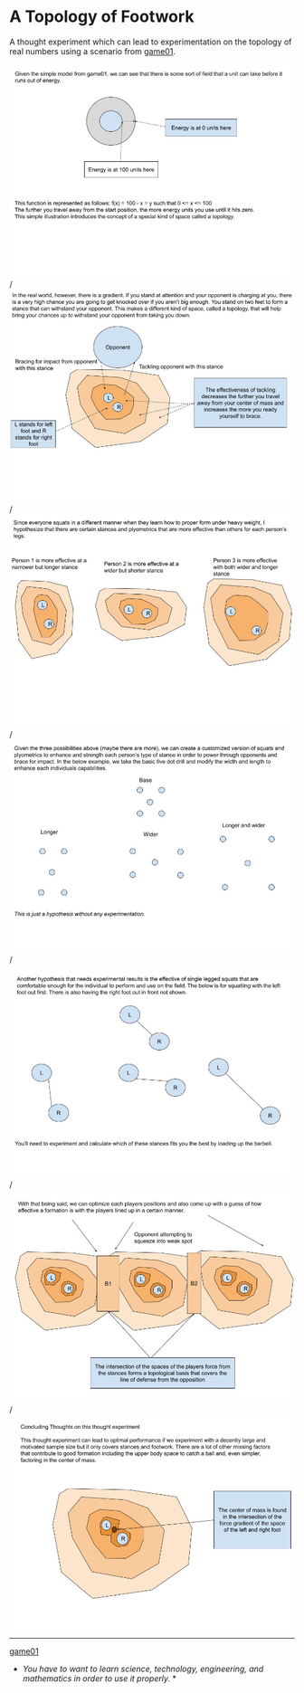 # A Topology of Footwork

A thought experiment which can lead to experimentation on the topology of real numbers using a scenario from [game01](http://github.com/ericung/game01).

![01](Resources/01.jpg)/
![02](Resources/02.jpg)/
![03](Resources/03.jpg)/
![04](Resources/04.jpg)/
![05](Resources/05.jpg)/
![06](Resources/06.jpg)/
![07](Resources/07.jpg)

-----

[game01](http://github.com/ericung/game01)

* *You have to want to learn science, technology, engineering, and mathematics in order to use it properly.* *
